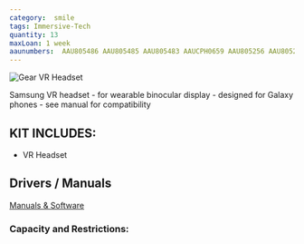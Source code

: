```yaml
---
category:  smile
tags: Immersive-Tech
quantity: 13
maxLoan: 1 week
aaunumbers:  AAU805486 AAU805485 AAU805483 AAUCPH0659 AAU805256 AAU805257 AAU805248 AAU805249 AAU805250 AAU805251 AAU805252 AAU805253 AAU809174
---
```

![Gear VR Headset](https://assets-jpcust.jwpsrv.com/thumbnails/5tmo3p32-720.jpg)

Samsung VR headset - for wearable binocular display - designed for Galaxy phones - see manual for compatibility
## KIT INCLUDES:
-  VR Headset

## Drivers / Manuals
[Manuals & Software](https://www.samsung.com/us/support/downloads/?model=N0021485&modelCode=SM-R323NBKAXAR)



### Capacity and Restrictions:
